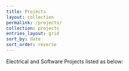 ```yaml
---
title: Projects
layout: collection
permalink: /projects/
collection: projects
entries_layout: grid
sort_by: date
sort_order: reverse
---
```


Electrical and Software Projects listed as below: 
